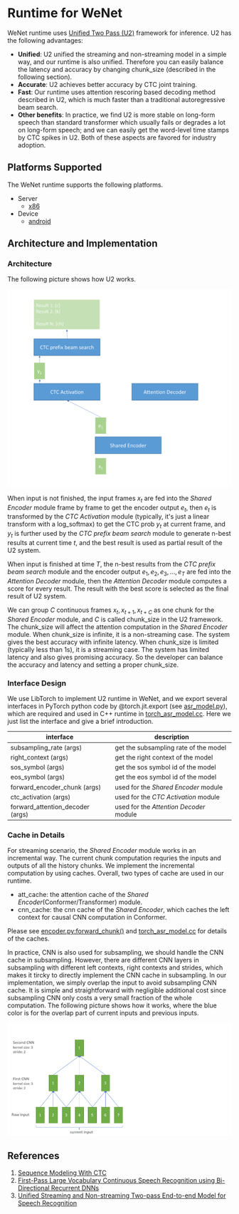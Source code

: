 # Runtime for WeNet

WeNet runtime uses [Unified Two Pass (U2)](https://arxiv.org/pdf/2102.01547.pdf) framework for inference. U2 has the following advantages:
* **Unified**: U2 unified the streaming and non-streaming model in a simple way, and our runtime is also unified. Therefore you can easily balance the latency and accuracy by changing chunk_size (described in the following section).
* **Accurate**: U2 achieves better accuracy by CTC joint training.
* **Fast**: Our runtime uses attention rescoring based decoding method described in U2, which is much faster than a traditional autoregressive beam search.
* **Other benefits**: In practice, we find U2 is more stable on long-form speech than standard transformer which usually fails or degrades a lot on long-form speech; and we can easily get the word-level time stamps by CTC spikes in U2. Both of these aspects are favored for industry adoption.

## Platforms Supported

The WeNet runtime supports the following platforms.

* Server
  * [x86](https://github.com/wenet-e2e/wenet/tree/main/runtime/libtorch)
* Device
  * [android](https://github.com/wenet-e2e/wenet/tree/main/runtime/android)

## Architecture and Implementation

### Architecture

The following picture shows how U2 works.

![U2](images/u2.gif)

When input is not finished, the input frames $x_t$ are fed into the *Shared Encoder* module frame by frame to get the encoder output $e_t$, then $e_t$ is transformed by the *CTC Activation* module (typically, it's just a linear transform with a log_softmax) to get the CTC prob $y_t$ at current frame, and $y_t$ is further used by the *CTC prefix beam search* module to generate n-best results at current time $t$, and the best result is used as partial result of the U2 system.

When input is finished at time $T$, the n-best results from the *CTC prefix beam search* module and the encoder output $e_1, e_2, e_3, ..., e_T$ are fed into the *Attention Decoder* module, then the *Attention Decoder* module computes a score for every result. The result with the best score is selected as the final result of U2 system.

We can group $C$ continuous frames $x_t, x_{t+1}, x_{t+C}$ as one chunk for the *Shared Encoder* module, and $C$ is called chunk_size in the U2 framework. The chunk_size will affect the attention computation in the *Shared Encoder* module. When chunk_size is infinite, it is a non-streaming case. The system gives the best accuracy with infinite latency. When chunk_size is limited (typically less than 1s), it is a streaming case. The system has limited latency and also gives promising accuracy. So the developer can balance the accuracy and latency and setting a proper chunk_size.

### Interface Design

We use LibTorch to implement U2 runtime in WeNet, and we export several interfaces in PyTorch python code
by @torch.jit.export (see [asr_model.py](https://github.com/wenet-e2e/wenet/tree/main/wenet/transformer/asr_model.py)),
which are required and used in C++ runtime in [torch_asr_model.cc](https://github.com/wenet-e2e/wenet/tree/main/runtime/libtorch/decoder/torch_asr_model.cc).
Here we just list the interface and give a brief introduction.

| interface                        | description                             |
|----------------------------------|-----------------------------------------|
| subsampling_rate (args)          | get the subsampling rate of the model   |
| right_context (args)             | get the right context of the model      |
| sos_symbol (args)                | get the sos symbol id of the model      |
| eos_symbol (args)                | get the eos symbol id of the model      |
| forward_encoder_chunk (args)     | used for the *Shared Encoder* module    |
| ctc_activation (args)            | used for the *CTC Activation* module    |
| forward_attention_decoder (args) | used for the *Attention Decoder* module |

### Cache in Details

For streaming scenario, the *Shared Encoder* module works in an incremental way. The current chunk computation requries the inputs and outputs of all the history chunks. We implement the incremental computation by using caches. Overall, two types of cache are used in our runtime.

* att_cache: the attention cache of the *Shared Encoder*(Conformer/Transformer) module.
* cnn_cache: the cnn cache of the *Shared Encoder*, which caches the left context for causal CNN computation in Conformer.

Please see [encoder.py:forward_chunk()](https://github.com/wenet-e2e/wenet/tree/main/wenet/transformer/encoder.py) and [torch_asr_model.cc](https://github.com/wenet-e2e/wenet/tree/main/runtime/libtorch/decoder/torch_asr_model.cc) for details of the caches.

In practice, CNN is also used for subsampling, we should handle the CNN cache in subsampling.
However, there are different CNN layers in subsampling with different left contexts, right contexts and strides, which makes it tircky to directly implement the CNN cache in subsampling.
In our implementation, we simply overlap the input to avoid subsampling CNN cache.
It is simple and straightforward with negligible additional cost since subsampling CNN only costs a very small fraction of the whole computation.
The following picture shows how it works, where the blue color is for the overlap part of current inputs and previous inputs.

![Overlap input for Subsampling CNN](images/subsampling_overalp.gif)

## References
1. [Sequence Modeling With CTC](https://distill.pub/2017/ctc/)
2. [First-Pass Large Vocabulary Continuous Speech Recognition using Bi-Directional Recurrent DNNs](https://arxiv.org/pdf/1408.2873.pdf)
3. [Unified Streaming and Non-streaming Two-pass End-to-end Model for Speech Recognition](https://arxiv.org/pdf/2012.05481.pdf)
